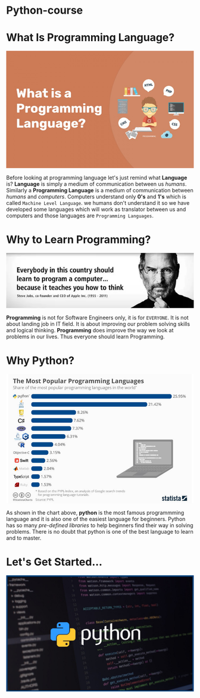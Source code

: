 # Python-course

# What Is Programming Language?

![](images/what-is-programming-language.jpg)

Before looking at programming language let's just remind what **Language** is?
**Language** is simply a medium of communication between us _humans_. Similarly a **Programming Language** is a medium of communication between _humans_ and _computers_.
Computers understand only **0's** and **1's** which is called `Machine Level Language`. we humans don't understand it so we have developed some languages which will work as translator between us and computers and those languages are `Programming Languages`.

# Why to Learn Programming?

![](images/why-to-learn-programming.png)

**Programming** is not for Software Engineers only, it is for `EVERYONE`. It is not about landing job in IT field. It is about improving our problem solving skills and logical thinking. **Programming** does improve the way we look at problems in our lives. Thus everyone should learn Programming.

# Why Python?

![](images/popular-programming-languages.jpg)

As shown in the chart above, **python** is the most famous programmming language and it is also one of the easiest language for beginners. Python has so many _pre-defined libraries_ to help beginners find their way in solving problems. There is no doubt that python is one of the best language to learn and to master.

# Let's Get Started...

![](images/pythonImage.jpg)
